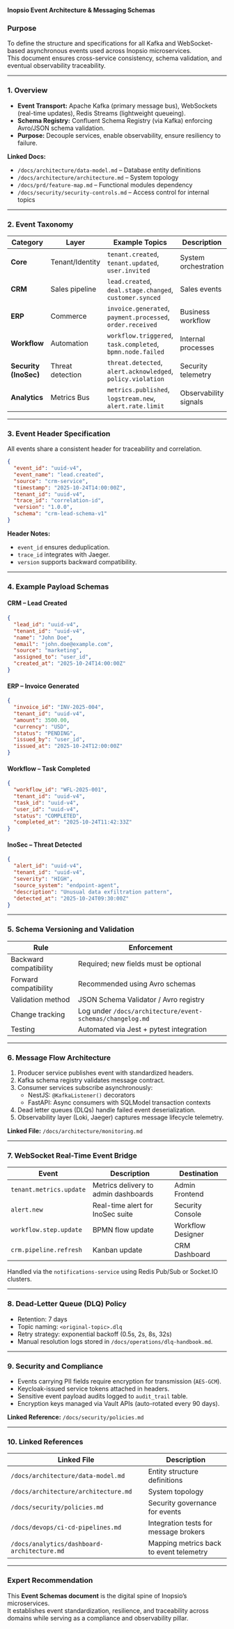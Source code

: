 **Inopsio Event Architecture & Messaging Schemas**

### Purpose  
To define the structure and specifications for all Kafka and WebSocket-based asynchronous events used across Inopsio microservices.  
This document ensures cross-service consistency, schema validation, and eventual observability traceability.

***

### 1. Overview  

- **Event Transport:** Apache Kafka (primary message bus), WebSockets (real-time updates), Redis Streams (lightweight queueing).  
- **Schema Registry:** Confluent Schema Registry (via Kafka) enforcing Avro/JSON schema validation.  
- **Purpose:** Decouple services, enable observability, ensure resiliency to failure.  

**Linked Docs:**  
- `/docs/architecture/data-model.md` – Database entity definitions  
- `/docs/architecture/architecture.md` – System topology  
- `/docs/prd/feature-map.md` – Functional modules dependency  
- `/docs/security/security-controls.md` – Access control for internal topics  

***

### 2. Event Taxonomy  

| Category | Layer | Example Topics | Description |
|-----------|--------|----------------|--------------|
| **Core** | Tenant/Identity | `tenant.created`, `tenant.updated`, `user.invited` | System orchestration |
| **CRM** | Sales pipeline | `lead.created`, `deal.stage.changed`, `customer.synced` | Sales events |
| **ERP** | Commerce | `invoice.generated`, `payment.processed`, `order.received` | Business workflow |
| **Workflow** | Automation | `workflow.triggered`, `task.completed`, `bpmn.node.failed` | Internal processes |
| **Security (InoSec)** | Threat detection | `threat.detected`, `alert.acknowledged`, `policy.violation` | Security telemetry |
| **Analytics** | Metrics Bus | `metrics.published`, `logstream.new`, `alert.rate.limit` | Observability signals |

***

### 3. Event Header Specification  

All events share a consistent header for traceability and correlation.

```json
{
  "event_id": "uuid-v4",
  "event_name": "lead.created",
  "source": "crm-service",
  "timestamp": "2025-10-24T14:00:00Z",
  "tenant_id": "uuid-v4",
  "trace_id": "correlation-id",
  "version": "1.0.0",
  "schema": "crm-lead-schema-v1"
}
```

**Header Notes:**  
- `event_id` ensures deduplication.  
- `trace_id` integrates with Jaeger.  
- `version` supports backward compatibility.  

***

### 4. Example Payload Schemas  

#### CRM – Lead Created

```json
{
  "lead_id": "uuid-v4",
  "tenant_id": "uuid-v4",
  "name": "John Doe",
  "email": "john.doe@example.com",
  "source": "marketing",
  "assigned_to": "user_id",
  "created_at": "2025-10-24T14:00:00Z"
}
```

#### ERP – Invoice Generated

```json
{
  "invoice_id": "INV-2025-004",
  "tenant_id": "uuid-v4",
  "amount": 3500.00,
  "currency": "USD",
  "status": "PENDING",
  "issued_by": "user_id",
  "issued_at": "2025-10-24T12:00:00Z"
}
```

#### Workflow – Task Completed

```json
{
  "workflow_id": "WFL-2025-001",
  "tenant_id": "uuid-v4",
  "task_id": "uuid-v4",
  "user_id": "uuid-v4",
  "status": "COMPLETED",
  "completed_at": "2025-10-24T11:42:33Z"
}
```

#### InoSec – Threat Detected

```json
{
  "alert_id": "uuid-v4",
  "tenant_id": "uuid-v4",
  "severity": "HIGH",
  "source_system": "endpoint-agent",
  "description": "Unusual data exfiltration pattern",
  "detected_at": "2025-10-24T09:30:00Z"
}
```

***

### 5. Schema Versioning and Validation  

| Rule | Enforcement |
|-------|--------------|
| Backward compatibility | Required; new fields must be optional |
| Forward compatibility | Recommended using Avro schemas |
| Validation method | JSON Schema Validator / Avro registry |
| Change tracking | Log under `/docs/architecture/event-schemas/changelog.md` |
| Testing | Automated via Jest + pytest integration |

***

### 6. Message Flow Architecture  

1. Producer service publishes event with standardized headers.  
2. Kafka schema registry validates message contract.  
3. Consumer services subscribe asynchronously:
   - NestJS: `@KafkaListener()` decorators  
   - FastAPI: Async consumers with SQLModel transaction contexts  
4. Dead letter queues (DLQs) handle failed event deserialization.  
5. Observability layer (Loki, Jaeger) captures message lifecycle telemetry.

**Linked File:** `/docs/architecture/monitoring.md`

***

### 7. WebSocket Real-Time Event Bridge  

| Event | Description | Destination |
|--------|--------------|--------------|
| `tenant.metrics.update` | Metrics delivery to admin dashboards | Admin Frontend |
| `alert.new` | Real-time alert for InoSec suite | Security Console |
| `workflow.step.update` | BPMN flow update | Workflow Designer |
| `crm.pipeline.refresh` | Kanban update | CRM Dashboard |

Handled via the `notifications-service` using Redis Pub/Sub or Socket.IO clusters.

***

### 8. Dead-Letter Queue (DLQ) Policy  

- Retention: 7 days  
- Topic naming: `<original-topic>.dlq`  
- Retry strategy: exponential backoff (0.5s, 2s, 8s, 32s)  
- Manual resolution logs stored in `/docs/operations/dlq-handbook.md`.

***

### 9. Security and Compliance  

- Events carrying PII fields require encryption for transmission (`AES-GCM`).  
- Keycloak-issued service tokens attached in headers.  
- Sensitive event payload audits logged to `audit_trail` table.  
- Encryption keys managed via Vault APIs (auto-rotated every 90 days).

**Linked Reference:** `/docs/security/policies.md`

***

### 10. Linked References  

| Linked File | Description |
|--------------|--------------|
| `/docs/architecture/data-model.md` | Entity structure definitions |
| `/docs/architecture/architecture.md` | System topology |
| `/docs/security/policies.md` | Security governance for events |
| `/docs/devops/ci-cd-pipelines.md` | Integration tests for message brokers |
| `/docs/analytics/dashboard-architecture.md` | Mapping metrics back to event telemetry |

***

### Expert Recommendation  

This **Event Schemas document** is the digital spine of Inopsio’s microservices.  
It establishes event standardization, resilience, and traceability across domains while serving as a compliance and observability pillar.  
